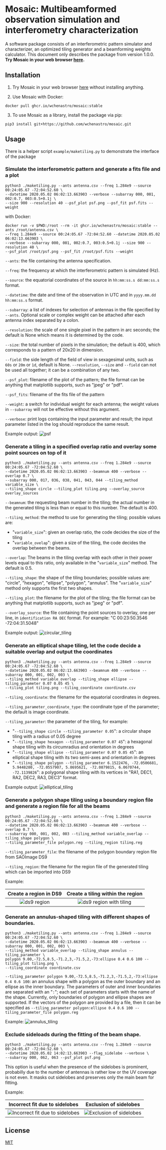 # Mosaic: Multibeamformed observation simulation and interferometry characterization

A software package consists of an interferometric pattern simulator and characterizer, an optimized tiling generator and a beamforming weights calculator. This document only describes the package from version 1.0.0. __Try Mosaic in your web browser [here](https://wchenastro.github.io/mosaic_web).__

## Installation

1. Try Mosaic in your web browser [here](https://wchenastro.github.io/mosaic_web) without installing anything.

2. Use Mosaic with Docker:
```
docker pull ghcr.io/wchenastro/mosaic:stable
```

3. To use Mosaic as a library, install the package via pip:
```
pip3 install git+https://github.com/wchenastro/mosaic.git
```

## Usage

There is a helper script `example/maketiling.py` to demonstrate the interface of the package

### Simulate the interferometric pattern and generate a fits file and a plot

```
python3 ./maketiling.py --ants antenna.csv --freq 1.284e9 --source 00:24:05.67 -72:04:52.60 \
--datetime 2020.05.02 06:02:13.663903 --verbose --subarray 000, 001, 002:0.7, 003:0.5+0.1j \
--size 900 --resolution 40 --psf_plot psf.png --psf_fit psf.fits --weight
```

with Docker:

```
docker run -v $PWD:/root --rm -it ghcr.io/wchenastro/mosaic:stable --ants /root/antenna.csv \
--freq 1.284e9 --source 00:24:05.67 -72:04:52.60 --datetime 2020.05.02 06:02:13.663903 \
--verbose --subarray 000, 001, 002:0.7, 003:0.5+0.1j --size 900 --resolution 40 \
--psf_plot /root/psf.png --psf_fit /root/psf.fits --weight

```

`--ants`: the file containing the antenna specification.

`--freq`: the frequency at which the interferometric pattern is simulated (Hz).

`--source`: the equatorial coordinates of the source in `hh:mm:ss.s dd:mm:ss.s` format.

`--datetime`: the date and time of the observation in UTC and in `yyyy.mm.dd hh:mm:ss.s` format.

 `--subarray`: a list of indexes for selection of antennas in the file specified by `--ants`. Optional scale or complex weight can be attached after each antenna index separated by a colon.

`--resolution`: the scale of one single pixel in the pattern in arc seconds; the default is None which means it is determined by the code.

`--size`: the total number of pixels in the simulation; the default is 400, which corresponds to a pattern of 20x20 in dimension.

`--field`: the side length of the field of view in sexagesimal units, such as `60s` or `20m` or `1d`, default is None. `--resolution`, `--size` and `--field` can not be used all together; it can be a combination of any two.

`--psf_plot`: filename of the plot of the pattern; the file format can be anything that matplotlib supports, such as "jpeg" or "pdf".

`--psf_fits`: filename of the fits file of the pattern

`--weight`: a switch for individual weight for each antenna; the weight values in `--subarray` will not be effective without this argument.

`--verbose`: print logs containing the input parameter and result; the input parameter listed in the log should reproduce the same result.

Example output:
![psf](https://gist.githubusercontent.com/wchenastro/eb0159359511808ff7d0363db9b32d8b/raw/d57ba74209627de65307f99809d1fa92e34b8c79/psf.png)

### Generate a tiling in a specified overlap ratio and overlay some point sources on top of it

```
python3 ./maketiling.py --ants antenna.csv --freq 1.284e9 --source 00:24:05.67 -72:04:52.60 \
--datetime 2020.05.02 06:02:13.663903 --beamnum 400 --verbose --overlap 0.7 \
--subarray 000, 017, 036, 038, 041, 043, 044 --tiling_method variable_size \
--tiling_shape circle --tiling_plot tiling.png --overlay_source overlay_sources
```

`--beamnum`: the requesting beam number in the tiling; the actual number in the generated tiling is less than or equal to this number. The default is 400.

`--tiling_method`: the method to use for generating the tiling; possible values are:

- "`variable_size`": given an overlap ratio, the code decides the size of the tiling
- "`variable_ovelap`": given a size of the tiling, the code decides the overlap between the beams.

`--overlap`: The beams in the tiling overlap with each other in their power levels equal to this ratio, only available in the "`variable_size`" method. The default is 0.5.

`--tiling_shape`: the shape of the tiling boundaries; possible values are: "circle", "hexagon", "ellipse", "polygon", "annulus". The "`variable_size`" method only supports the first two shapes.

`--tiling_plot`: the filename for the plot of the tiling; the file format can be anything that matplotlib supports, such as "jpeg" or "pdf".

`--overlay_source`: the file containing the point sources to overlay, one per line, in `identification RA DEC` format. For example: "C 00:23:50.3546 -72:04:31.5048"

Example output:
![circular_tiling](https://gist.githubusercontent.com/wchenastro/eb0159359511808ff7d0363db9b32d8b/raw/d57ba74209627de65307f99809d1fa92e34b8c79/circular_tiling.png)

### Generate an elliptical shape tiling, let the code decide a suitable overlap and output the coordinates

```
python3 ./maketiling.py --ants antenna.csv --freq 1.284e9 --source 00:24:05.67 -72:04:52.60 \
--datetime 2020.05.02 06:02:13.663903 --beamnum 400 --verbose --subarray 000, 001, 002, 003 \
--tiling_method variable_overlap --tiling_shape ellipse --tiling_parameter 0.07 0.05 45 \
--tiling_plot tiling.png --tiling_coordinate coordinate.csv
```

`--tiling_coordinate`: the filename for the equatorial coordinates in degrees.

`--tiling_parameter_coordinate_type`: the coordinate type of the parameter; the default is image coordinate.

`--tiling_parameter`: the parameter of the tiling, for example:

- "`--tiling_shape circle --tiling_parameter 0.05`": a circular shape tiling with a radius of 0.05 degree
-  "`--tiling_shape hexagon --tiling_parameter 0.07 45`": a hexagonal shape tiling with its circumradius and orientation in degrees
-  "`--tiling_shape ellipse --tiling_parameter 0.07 0.05 45`": an elliptical shape tiling with its two semi-axes and orientation in degrees
-  "`--tiling_shape polygon --tiling_parameter 6.1522476, -72.0506681, 5.9448280, -72.0557907, 5.8695621, -72.0879815, 6.0670744, -72.1139826`": a polygonal shape tiling with its vertices in "RA1, DEC1, RA2, DEC2, RA3, DEC3" format.

Example output:
![elliptical_tiling](https://gist.githubusercontent.com/wchenastro/eb0159359511808ff7d0363db9b32d8b/raw/d57ba74209627de65307f99809d1fa92e34b8c79/elliptical_tiling.png)


### Generate a polygon shape tiling using a boundary region file and generate a region file for all the beams

```
python3 ./maketiling.py --ants antenna.csv --freq 1.284e9 --source 00:24:05.67 -72:04:52.60 \
--datetime 2020.05.02 06:02:13.663903 --beamnum 400 --verbose --overlap 0.7 \
--subarray 000, 001, 002, 003 --tiling_method variable_overlap --tiling_shape polygon \
--tiling_parameter_file polygon.reg --tiling_region tiling.reg
```

`--tiling_parameter_file`: the filename of the polygon boundary region file from SAOImage DS9

`--tiling_region`: the filename for the region file of the generated tiling which can be imported into DS9

Example:

|                                       Create a region in DS9                                        |                                        Create a tiling within the region                                        |
| :-------------------------------------------------------------------------------------------------: | :-------------------------------------------------------------------------------------------------------------: |
| ![ds9 region](https://gist.githubusercontent.com/wchenastro/eb0159359511808ff7d0363db9b32d8b/raw/d57ba74209627de65307f99809d1fa92e34b8c79/ds9_region.png) | ![ds9 region with tiling](https://gist.githubusercontent.com/wchenastro/eb0159359511808ff7d0363db9b32d8b/raw/d57ba74209627de65307f99809d1fa92e34b8c79/ds9_region_tiling.png) |

### Generate an annulus-shaped tiling with different shapes of boundaries.

```
python3 ./maketiling.py --ants antenna.csv --freq 1.284e9 --source 00:24:05.67 -72:04:52.60 \
--datetime 2020.05.02 06:02:13.663903 --beamnum 400 --verbose --subarray 000, 001, 002, 003 \
--tiling_method variable_overlap --tiling_shape annulus --tiling_parameter \
polygon 9.00,-72.5,8.5,-71.2,3,-71.5,2,-73:ellipse 0.4 0.6 100 --tiling_plot tiling.png \
--tiling_coordinate coordinate.csv
```

`--tiling_parameter polygon 9.00,-72.5,8.5,-71.2,3,-71.5,2,-73:ellipse 0.4 0.6 100`: an annulus shape with a polygon as the outer boundary and an ellipse as the inner boundary. The parameters of outer and inner boundaries are separated with an "`:`"; each set of parameters starts with the name of the shape. Currently, only boundaries of polygon and ellipse shapes are supported. If the vectors of the polygon are provided by a file, then it can be specified as `--tiling_parameter polygon:ellipse 0.4 0.6 100 --tiling_parameter_file polygon.reg`

Example:
![annulus_tiling](https://gist.githubusercontent.com/wchenastro/eb0159359511808ff7d0363db9b32d8b/raw/d57ba74209627de65307f99809d1fa92e34b8c79/annulus_tiling.png)

### Exclude sideloads during the fitting of the beam shape.

```
python3 ./maketiling.py --ants antenna.csv --freq 1.284e9 --source 00:24:05.67 -72:04:52.60 \
--datetime 2020.05.02 14:02:13.663903 --flag_sidelobe --verbose \
--subarray 000, 062, 063 --psf_plot psf.png
```

This option is useful when the presence of the sidelobes is prominent, probabilly due to the number of antennas is rather low or the UV coverage is not even. It masks out sidelobes and preserves only the main beam for fitting.

Example:

|                                        Incorrect fit due to sidelobes                                        |                                        Exclusion of sidelobes                                        |
| :-------------------------------------------------------------------------------------------------: | :-------------------------------------------------------------------------------------------------------------: |
| ![Incorrect fit due to sidelobes](https://gist.githubusercontent.com/wchenastro/eb0159359511808ff7d0363db9b32d8b/raw/0fb050af64b2a8b31cd1d348c96acd5c7daa1b64/psf_with_sidelobes.png) | ![Exclusion of sidelobes](https://gist.githubusercontent.com/wchenastro/eb0159359511808ff7d0363db9b32d8b/raw/0fb050af64b2a8b31cd1d348c96acd5c7daa1b64/psf_flag_sidelobes.png) |

## License

[MIT](https://github.com/wchenastro/mosaic/blob/master/LICENSE)
